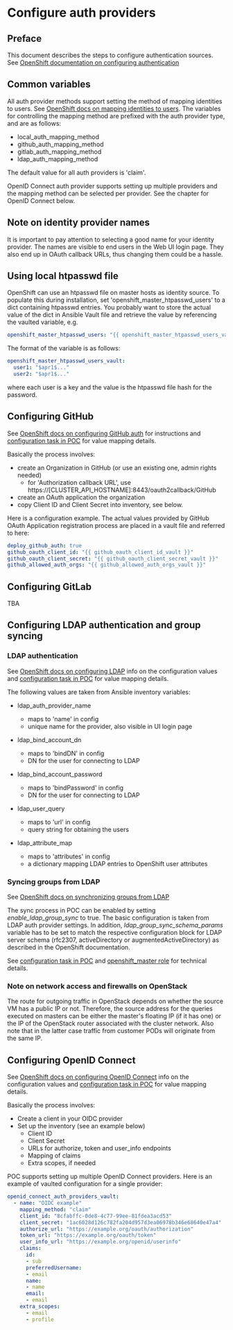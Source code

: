 # Configure auth providers

## Preface

This document describes the steps to configure authentication sources. See 
[OpenShift documentation on configuring authentication](https://docs.okd.io/latest/install_config/configuring_authentication.html)

## Common variables

All auth provider methods support setting the method of mapping identities to users. See 
[OpenShift docs on mapping identities to users](https://docs.okd.io/latest/install_config/configuring_authentication.html#identity-providers_parameters).
The variables for controlling the mapping method are prefixed with the auth provider type, and are as follows:

- local_auth_mapping_method 
- github_auth_mapping_method
- gitlab_auth_mapping_method
- ldap_auth_mapping_method

The default value for all auth providers is 'claim'.

OpenID Connect auth provider supports setting up multiple providers and the mapping method can be selected per
provider. See the chapter for OpenID Connect below.  

## Note on identity provider names

It is important to pay attention to selecting a good name for your identity provider. The names are visible to end 
users in the Web UI login page. They also end up in OAuth callback URLs, thus changing them could be a hassle.

## Using local htpasswd file

OpenShift can use an htpasswd file on master hosts as identity source. To populate this during installation, set 
'openshift_master_htpasswd_users' to a dict containing htpasswd entries. You probably want to store the
actual value of the dict in Ansible Vault file and retrieve the value by referencing the vaulted variable, e.g.
```yaml
openshift_master_htpasswd_users: "{{ openshift_master_htpasswd_users_vault }}"
```

The format of the variable is as follows:
```yaml
openshift_master_htpasswd_users_vault:
  user1: "$apr1$..."
  user2: "$apr1$..."
```
where each user is a key and the value is the htpasswd file hash for the password. 

## Configuring GitHub

See [OpenShift docs on configuring GitHub auth](https://docs.okd.io/latest/install_config/configuring_authentication.html#GitHub)
for instructions and [configuration task in POC](/playbooks/roles/openshift_auth_providers/tasks/main.yml) 
for value mapping details. 

Basically the process involves:
- create an Organization in GitHub (or use an existing one, admin rights needed)
  - for 'Authorization callback URL', use https://[CLUSTER_API_HOSTNAME]:8443/oauth2callback/GitHub
- create an OAuth application the organization
- copy Client ID and Client Secret into inventory, see below.

Here is a configuration example. The actual values provided by GitHub OAuth Application registration process are placed 
in a vault file and referred to here:

```yaml
deploy_github_auth: true
github_oauth_client_id: "{{ github_oauth_client_id_vault }}"
github_oauth_client_secret: "{{ github_oauth_client_secret_vault }}"
github_allowed_auth_orgs: "{{ github_allowed_auth_orgs_vault }}"
```

## Configuring GitLab

TBA

## Configuring LDAP authentication and group syncing


### LDAP authentication

See [OpenShift docs on configuring LDAP](https://docs.okd.io/latest/install_config/configuring_authentication.html#LDAPPasswordIdentityProvider)
info on the configuration values and [configuration task in POC](/playbooks/roles/openshift_auth_providers/tasks/main.yml) 
for value mapping details.

The following values are taken from Ansible inventory variables: 

- ldap_auth_provider_name
  - maps to 'name' in config
  - unique name for the provider, also visible in UI login page

- ldap_bind_account_dn
  - maps to 'bindDN' in config
  - DN for the user for connecting to LDAP

- ldap_bind_account_password
  - maps to 'bindPassword' in config
  - DN for the user for connecting to LDAP

- ldap_user_query
  - maps to 'url' in config  
  - query string for obtaining the users

- ldap_attribute_map
  - maps to 'attributes' in config
  - a dictionary mapping LDAP entries to OpenShift user attributes

### Syncing groups from LDAP 

See [OpenShift docs on synchronizing groups from LDAP](https://docs.okd.io/latest/install_config/syncing_groups_with_ldap.html)

The sync process in POC can be enabled by setting *enable_ldap_group_sync* to true. The basic configuration is taken 
from LDAP auth provider settings. In addition, *ldap_group_sync_schema_params* variable has to be set to match the 
respective configuration block for LDAP server schema (rfc2307, activeDirectory or augmentedActiveDirectory) as 
described in the OpenShift documentation.

See [configuration task in POC](/playbooks/roles/openshift_auth_providers/tasks/main.yml) and 
[openshift_master role](/playbooks/roles/openshift_master/tasks/main.yml) for technical details.


### Note on network access and firewalls on OpenStack

The route for outgoing traffic in OpenStack depends on whether the source VM has a public IP or not. Therefore, the
source address for the queries executed on masters can be either the master's floating IP (if it has one) or the 
IP of the OpenStack router associated with the cluster network. Also note that in the latter case traffic from customer
PODs will originate from the same IP.

## Configuring OpenID Connect

See [OpenShift docs on configuring OpenID Connect](https://docs.okd.io/latest/install_config/configuring_authentication.html#OpenID)
info on the configuration values and [configuration task in POC](/playbooks/roles/openshift_auth_providers/tasks/main.yml) 
for value mapping details.

Basically the process involves:
- Create a client in your OIDC provider
- Set up the inventory (see an example below)
  - Client ID
  - Client Secret
  - URLs for authorize, token and user_info endpoints
  - Mapping of claims
  - Extra scopes, if needed
  
POC supports setting up multiple OpenID Connect providers. Here is an example of vaulted configuration for a single
provider:  
```yaml
openid_connect_auth_providers_vault:
  - name: "OIDC example"
    mapping_method: "claim"
    client_id: "8cfabffc-0de8-4c77-99ee-81fdea3acd53"
    client_secret: "1ac6028d126c782fa204d957d3ea06978b346e68640e47a4"
    authorize_url: "https://example.org/oauth/authorization"
    token_url: "https://example.org/oauth/token"
    user_info_url: "https://example.org/openid/userinfo"
    claims:
      id:
      - sub
      preferredUsername:
      - email
      name:
      - name
      email:
      - email
    extra_scopes:
      - email
      - profile
```
